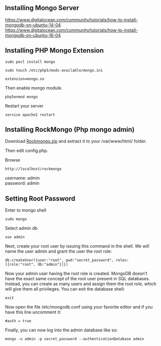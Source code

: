
## Installing Mongo Server

https://www.digitalocean.com/community/tutorials/how-to-install-mongodb-on-ubuntu-14-04
https://www.digitalocean.com/community/tutorials/how-to-install-mongodb-on-ubuntu-16-04

## Installing PHP Mongo Extension

```
sudo pecl install mongo
```

```
sudo touch /etc/php5/mods-available/mongo.ini
```

```
extension=mongo.so
```

Then enable mongo module.

```
php5enmod mongo
```

Restart your server

```
service apache2 restart
```

## Installing RockMongo (Php mongo admin)

Download <a href="http://obullo.com/utils/rockmongo.zip">Rockmongo.zip</a> and extract it to your /var/www/html/ folder.

Then edit config.php.

Browse

```
http://localhost/rockmongo
```

username: admin <br />
password: admin

## Setting Root Password

Enter to mongo shell

```
sudo mongo
```

Select admin db

```
use admin
```

Next, create your root user by issuing this command in the shell. We will name the user admin and grant the user the root role:

```
db.createUser({user:"root", pwd:"secret_password", roles:[{role:"root", db:"admin"}]})
```

Now your admin user having the root role is created. MongoDB doesn’t have the exact same concept of the root user present in SQL databases. Instead, you can create as many users and assign them the root role, which will give them all privileges. You can exit the database shell:

```
exit
```

Now open the file /etc/mongodb.conf using your favorite editor and if you have this line uncomment it:

```
#auth = true
```

Finally, you can now log into the admin database like so:

```
mongo -u admin -p secret_password --authenticationDatabase admin
```
